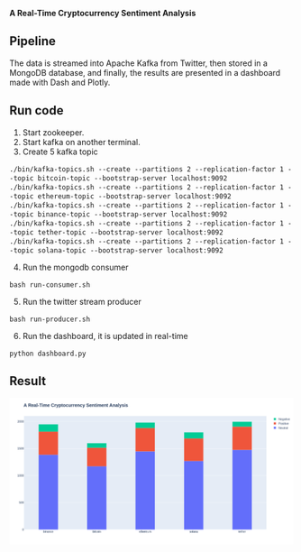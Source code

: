 **A Real-Time Cryptocurrency Sentiment Analysis**

## Pipeline
The data is streamed into Apache Kafka from Twitter, then stored in a MongoDB database, and finally, the results are presented in a dashboard made with Dash and Plotly.
## Run code
1. Start zookeeper.
2. Start kafka on another terminal.
3. Create 5 kafka topic 
```
./bin/kafka-topics.sh --create --partitions 2 --replication-factor 1 --topic bitcoin-topic --bootstrap-server localhost:9092
./bin/kafka-topics.sh --create --partitions 2 --replication-factor 1 --topic ethereum-topic --bootstrap-server localhost:9092
./bin/kafka-topics.sh --create --partitions 2 --replication-factor 1 --topic binance-topic --bootstrap-server localhost:9092
./bin/kafka-topics.sh --create --partitions 2 --replication-factor 1 --topic tether-topic --bootstrap-server localhost:9092
./bin/kafka-topics.sh --create --partitions 2 --replication-factor 1 --topic solana-topic --bootstrap-server localhost:9092
```
4. Run the mongodb consumer 
```
bash run-consumer.sh
```
5. Run the twitter stream producer
```
bash run-producer.sh
```
6. Run the dashboard, it is updated in real-time
```
python dashboard.py
```
## Result
![alt text](./img/result.png)
